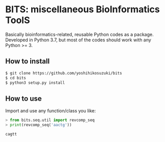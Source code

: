 # BITS: miscellaneous BioInformatics ToolS

Basically bioinformatics-related, reusable Python codes as a package. Developed in Python 3.7, but most of the codes should work with any Python >= 3.

## How to install

```bash
$ git clone https://github.com/yoshihikosuzuki/bits
$ cd bits
$ python3 setup.py install
```

## How to use

Import and use any function/class you like:

```python
> from bits.seq.util import revcomp_seq
> print(revcomp_seq('aactg'))
```

```text
cagtt
```


